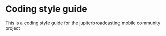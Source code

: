 Coding style guide
==================

This is a coding style guide for the jupiterbroadcasting mobile community project
